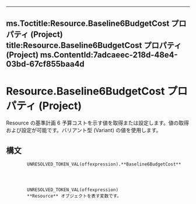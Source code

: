 

---
ms.Toctitle:Resource.Baseline6BudgetCost プロパティ (Project)
title:Resource.Baseline6BudgetCost プロパティ (Project)
ms.ContentId:7adcaeec-218d-48e4-03bd-67cf855baa4d
---
# Resource.Baseline6BudgetCost プロパティ (Project)




Resource の基準計画 6 予算コストを示す値を取得または設定します。値の取得および設定が可能です。バリアント型 (Variant) の値を使用します。

## 構文

            UNRESOLVED_TOKEN_VAL(offexpression).**Baseline6BudgetCost**




            UNRESOLVED_TOKEN_VAL(offexpression)
            **Resource** オブジェクトを表す変数です。




